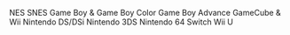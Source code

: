 NES
SNES
Game Boy & Game Boy Color
Game Boy Advance
GameCube & Wii
Nintendo DS/DSi
Nintendo 3DS
Nintendo 64
Switch
Wii U
